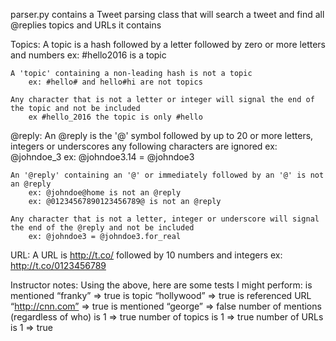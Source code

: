 parser.py contains a Tweet parsing class that will search a tweet and find all @replies topics and URLs it contains

Topics:
    A topic is a hash followed by a letter followed by zero or more letters and numbers
        ex: #hello2016 is a topic

    A 'topic' containing a non-leading hash is not a topic
        ex: #hello# and hello#hi are not topics

    Any character that is not a letter or integer will signal the end of the topic and not be included
        ex #hello_2016 the topic is only #hello


@reply:
    An @reply is the '@' symbol followed by up to 20 or more letters, integers or underscores any following characters
    are ignored
        ex: @johndoe_3
        ex: @johndoe3.14 = @johndoe3

    An '@reply' containing an '@' or immediately followed by an '@' is not an @reply
        ex: @johndoe@home is not an @reply
        ex: @01234567890123456789@ is not an @reply

    Any character that is not a letter, integer or underscore will signal the end of the @reply and not be included
        ex: @johndoe3 = @johndoe3.for_real

URL:
    A URL is http://t.co/ followed by 10 numbers and integers
        ex: http://t.co/0123456789


Instructor notes:
Using the above, here are some tests I might perform:
is mentioned “franky” => true
is topic “hollywood” => true
is referenced URL “http://cnn.com” => true
is mentioned “george” => false
number of mentions (regardless of who) is 1 => true
number of topics is 1 => true
number of URLs is 1 => true
